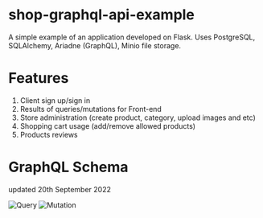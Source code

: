 # shop-graphql-api-example
A simple example of an application developed on Flask. Uses PostgreSQL, SQLAlchemy, Ariadne (GraphQL), Minio file storage.

# Features
1. Client sign up/sign in
2. Results of queries/mutations for Front-end
3. Store administration (create product, category, upload images and etc)
4. Shopping cart usage (add/remove allowed products)
5. Products reviews

# GraphQL Schema
updated 20th September 2022

![Query](https://user-images.githubusercontent.com/25926477/191344412-e49c3f84-ed32-4097-b94f-81f89f214d29.png)
![Mutation](https://user-images.githubusercontent.com/25926477/191344497-1529dfbb-fe68-4265-be8b-8f2a5b272a43.png)

